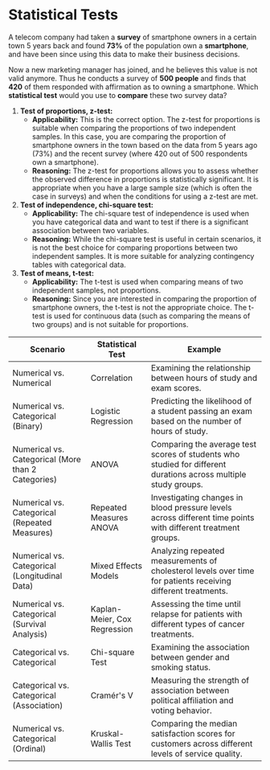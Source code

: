 # Statistical Tests

A telecom company had taken a **survey** of smartphone owners in a certain town 5 years back and found **73%** of the population own a **smartphone**, and have been since using this data to make their business decisions.

Now a new marketing manager has joined, and he believes this value is not valid anymore. Thus he conducts a survey of **500 people** and finds that **420** of them responded with affirmation as to owning a smartphone.  Which **statistical test** would you use to **compare** these two survey data?



1. **Test of proportions, z-test:**
   * **Applicability:** This is the correct option. The z-test for proportions is suitable when comparing the proportions of two independent samples. In this case, you are comparing the proportion of smartphone owners in the town based on the data from 5 years ago (73%) and the recent survey (where 420 out of 500 respondents own a smartphone).
   * **Reasoning:** The z-test for proportions allows you to assess whether the observed difference in proportions is statistically significant. It is appropriate when you have a large sample size (which is often the case in surveys) and when the conditions for using a z-test are met.
2. **Test of independence, chi-square test:**
   * **Applicability:** The chi-square test of independence is used when you have categorical data and want to test if there is a significant association between two variables.
   * **Reasoning:** While the chi-square test is useful in certain scenarios, it is not the best choice for comparing proportions between two independent samples. It is more suitable for analyzing contingency tables with categorical data.
3. **Test of means, t-test:**
   * **Applicability:** The t-test is used when comparing means of two independent samples, not proportions.
   * **Reasoning:** Since you are interested in comparing the proportion of smartphone owners, the t-test is not the appropriate choice. The t-test is used for continuous data (such as comparing the means of two groups) and is not suitable for proportions.



| Scenario                                       | Statistical Test                           | Example                                                                                              |
|-----------------------------------------------|--------------------------------------------|------------------------------------------------------------------------------------------------------|
| Numerical vs. Numerical                        | Correlation                                | Examining the relationship between hours of study and exam scores.                                   |
| Numerical vs. Categorical (Binary)             | Logistic Regression                        | Predicting the likelihood of a student passing an exam based on the number of hours of study.       |
| Numerical vs. Categorical (More than 2 Categories) | ANOVA                                  | Comparing the average test scores of students who studied for different durations across multiple study groups. |
| Numerical vs. Categorical (Repeated Measures)  | Repeated Measures ANOVA                   | Investigating changes in blood pressure levels across different time points with different treatment groups. |
| Numerical vs. Categorical (Longitudinal Data)  | Mixed Effects Models                       | Analyzing repeated measurements of cholesterol levels over time for patients receiving different treatments. |
| Numerical vs. Categorical (Survival Analysis)  | Kaplan-Meier, Cox Regression               | Assessing the time until relapse for patients with different types of cancer treatments.               |
| Categorical vs. Categorical                   | Chi-square Test                           | Examining the association between gender and smoking status.                                          |
| Categorical vs. Categorical (Association)      | Cramér's V                                | Measuring the strength of association between political affiliation and voting behavior.              |
| Numerical vs. Categorical (Ordinal)            | Kruskal-Wallis Test                       | Comparing the median satisfaction scores for customers across different levels of service quality.    |

